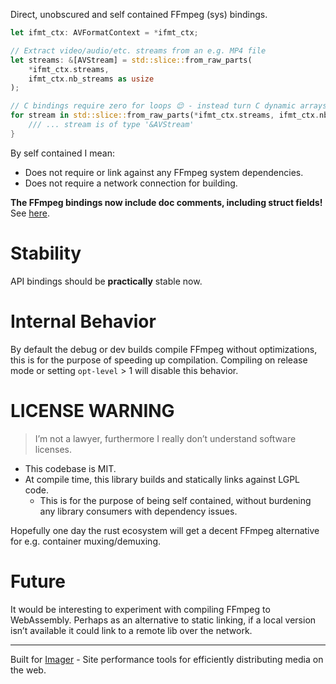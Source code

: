 Direct, unobscured and self contained FFmpeg (sys) bindings.

```rust
let ifmt_ctx: AVFormatContext = *ifmt_ctx;

// Extract video/audio/etc. streams from an e.g. MP4 file
let streams: &[AVStream] = std::slice::from_raw_parts(
    *ifmt_ctx.streams, 
    ifmt_ctx.nb_streams as usize
);

// C bindings require zero for loops 😌 - instead turn C dynamic arrays into Rust array refs
for stream in std::slice::from_raw_parts(*ifmt_ctx.streams, ifmt_ctx.nb_streams as usize) {
    /// ... stream is of type '&AVStream'
}
```

By self contained I mean:
* Does not require or link against any FFmpeg system dependencies.
* Does not require a network connection for building.

**The FFmpeg bindings now include doc comments, including struct fields!** See [here](https://docs.rs/ffmpeg-dev/0.2.2/ffmpeg_dev/sys/avcodec/struct.AVCodec.html).

# Stability
API bindings should be **practically** stable now.

# Internal Behavior

By default the debug or dev builds compile FFmpeg without optimizations, this is for the purpose of speeding up compilation. Compiling on release mode or setting `opt-level` > 1 will disable this behavior.

# LICENSE WARNING
> I’m not a lawyer, furthermore I really don’t understand software licenses.
* This codebase is MIT.
* At compile time, this library builds and statically links against LGPL code.
    * This is for the purpose of being self contained, without burdening any library consumers with dependency issues.

Hopefully one day the rust ecosystem will get a decent FFmpeg alternative for e.g. container muxing/demuxing.

# Future
It would be interesting to experiment with compiling FFmpeg to WebAssembly. Perhaps as an alternative to static linking, if a local version isn’t available it could link to a remote lib over the network.

<hr/>

Built for [Imager](https://imager.io) - Site performance tools for efficiently distributing media on the web.
